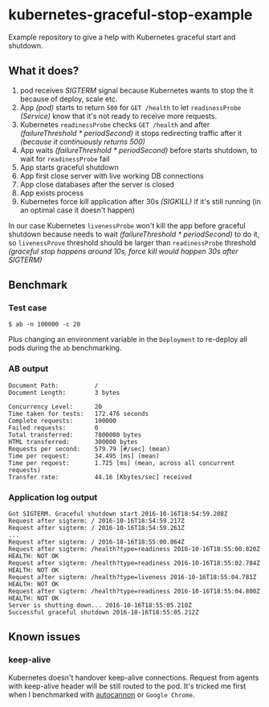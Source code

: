 # kubernetes-graceful-stop-example

Example repository to give a help with Kubernetes graceful start and shutdown.

## What it does?

1. pod receives *SIGTERM* signal because Kubernetes wants to stop the it because of deploy, scale etc.
2. App *(pod)* starts to return `500` for `GET /health` to let `readinessProbe` *(Service)* know that it's not ready to receive more requests.
3. Kubernetes `readinessProbe` checks `GET /health` and after *(failureThreshold * periodSecond)* it stops redirecting traffic after it *(because it continuously returns 500)*
4. App waits *(failureThreshold * periodSecond)* before starts shutdown, to wait for `readinessProbe` fail
5. App starts graceful shutdown
6. App first close server with live working DB connections
7. App close databases after the server is closed
8. App exists process
9. Kubernetes force kill application after 30s *(SIGKILL)* if it's still running (in an optimal case it doesn't happen)

In our case Kubernetes `livenessProbe` won't kill the app before graceful shutdown because needs to wait *(failureThreshold * periodSecond)* to do it, so `livenessProve` threshold should be larger than `readinessProbe` threshold *(graceful stop happens around 10s, force kill would happen 30s after SIGTERM)*

## Benchmark

### Test case

```
$ ab -n 100000 -c 20
```

Plus changing an environment variable in the `Deployment` to re-deploy all pods during the `ab` benchmarking.

### AB output

```
Document Path:          /
Document Length:        3 bytes

Concurrency Level:      20
Time taken for tests:   172.476 seconds
Complete requests:      100000
Failed requests:        0
Total transferred:      7800000 bytes
HTML transferred:       300000 bytes
Requests per second:    579.79 [#/sec] (mean)
Time per request:       34.495 [ms] (mean)
Time per request:       1.725 [ms] (mean, across all concurrent requests)
Transfer rate:          44.16 [Kbytes/sec] received
```

### Application log output

```
Got SIGTERM. Graceful shutdown start 2016-10-16T18:54:59.208Z
Request after sigterm: / 2016-10-16T18:54:59.217Z
Request after sigterm: / 2016-10-16T18:54:59.261Z
...
Request after sigterm: / 2016-10-16T18:55:00.064Z
Request after sigterm: /health?type=readiness 2016-10-16T18:55:00.820Z
HEALTH: NOT OK
Request after sigterm: /health?type=readiness 2016-10-16T18:55:02.784Z
HEALTH: NOT OK
Request after sigterm: /health?type=liveness 2016-10-16T18:55:04.781Z
HEALTH: NOT OK
Request after sigterm: /health?type=readiness 2016-10-16T18:55:04.800Z
HEALTH: NOT OK
Server is shutting down... 2016-10-16T18:55:05.210Z
Successful graceful shutdown 2016-10-16T18:55:05.212Z
```

## Known issues

### keep-alive

Kubernetes doesn't handover keep-alive connections.
Request from agents with keep-alive header will be still routed to the pod.
It's tricked me first when I benchmarked with [autocannon](https://github.com/mcollina/autocannon) or `Google Chrome`.
